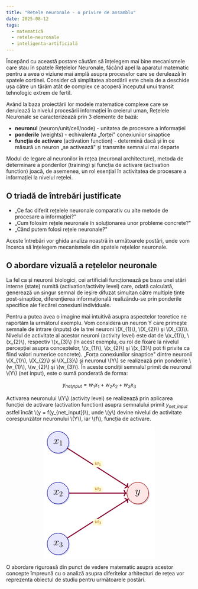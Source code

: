 ```yaml
---
title: "Rețele neuronale - o privire de ansamblu"
date: 2025-08-12
tags:
  - matematică
  - retele-neuronale
  - inteligenta-artificială
---
```


<script>
window.MathJax = {
  tex: {
    inlineMath: [['\\(', '\\)']],
    displayMath: [['$$', '$$']]
  }
};
</script>
<script src="https://cdn.jsdelivr.net/npm/mathjax@3/es5/tex-mml-chtml.js"></script>


Începând cu această postare căutăm să înțelegem mai bine mecanismele care stau în spatele Rețelelor Neuronale, făcând apel la aparatul matematic pentru a avea o viziune mai amplă asupra proceselor care se derulează în spatele cortinei. Consider că simplitatea abordării este cheia de a deschide ușa către un tărâm atât de complex ce acoperă începutul unui transit tehnologic extrem de fertil.

Având la baza proiectării lor modele matematice complexe care se derulează la nivelul procesării informației în creierul uman, Rețelele Neuronale se caracterizează prin 3 elemente de bază:

- **neuronul** (neuron/unit/cell/node) - unitatea de procesare a informației
- **ponderile** (weights) - echivalenta „forței" conexiunilor sinaptice  
- **funcția de activare** (activation function) - determină dacă și în ce măsură un neuron „se activează" și transmite semnalul mai departe

Modul de legare al neuronilor în rețea (neuronal architecture), metoda de determinare a ponderilor (training) și funcția de activare (activation function) joacă, de asemenea, un rol esențial în activitatea de procesare a informației la nivelul rețelei.

## O triadă de întrebări justificate

- „Ce fac diferit rețelele neuronale comparativ cu alte metode de procesare a informației?"
- „Cum folosim rețele neuronale în soluționarea unor probleme concrete?"
- „Când putem folosi rețele neuronale?"

Aceste întrebări vor ghida analiza noastră în următoarele postări, unde vom încerca să înțelegem mecanismele din spatele rețelelor neuronale.

## O abordare vizuală a rețelelor neuronale

La fel ca și neuronii biologici, cei artificiali funcționează pe baza unei stări interne (state) numită (activation/activity level) care, odată calculată, generează un singur semnal de ieșire difuzat simultan către multiple ținte post-sinaptice, diferențierea informațională realizându-se prin ponderile specifice ale fiecărei conexiuni individuale.

Pentru a putea avea o imagine mai intuitivă asupra aspectelor teoretice ne raportăm la următorul exemplu. Vom considera un neuron Y care primește semnale de intrare (inputs) de la trei neuroni \\(X_{1}\\), \\(X_{2}\\) și \\(X_{3}\\). Nivelul de activitate al acestor neuroni (activity level) este dat de \\(x_{1}\\), \\(x_{2}\\), respectiv \\(x_{3}\\) (în acest exemplu, cu rol de fixare la nivelul percepției asupra conceptelor, \\(x_{1}\\), \\(x_{2}\\) și \\(x_{3}\\) pot fi privite ca fiind valori numerice concrete). „Forța conexiunilor sinaptice" dintre neuronii  \\(X_{1}\\), \\(X_{2}\\) și \\(X_{3}\\) și neuronul \\(Y\\) se realizează prin ponderile  \\(w_{1}\\), \\(w_{2}\\) și \\(w_{3}\\). În aceste condiții semnalul primit de neuronul \\(Y\\) (net input), este o sumă ponderată de forma:

$$y_{net_input} = w_{1}x_{1} + w_{2}x_{2} + w_{3}x_{3}$$

Activarea neuronului \\(Y\\) (activity level) se realizează prin aplicarea funcției de activare (activation function) asupra semnalului primit $y_{net\_input}$ astfel încât \\(y = f(y_{net_input})\\), unde \\(y\\) devine nivelul de activitate corespunzător neuronului \\(Y\\), iar \\(f\\), funcția de activare.

<img src="/images/incercare.png" alt="Rețea Neurală" style="width: 300px; height: auto; display: block; margin: 0 auto;">

O abordare riguroasă din punct de vedere matematic asupra acestor concepte împreună cu o analiză asupra diferitelor arhitecturi de rețea vor reprezenta obiectul de studiu pentru următoarele postări.
